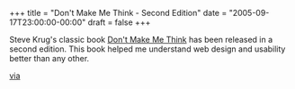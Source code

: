 +++
title = "Don't Make Me Think - Second Edition"
date = "2005-09-17T23:00:00-00:00"
draft = false
+++

Steve Krug's classic book [Don't Make Me
Think](http://www.amazon.com/exec/obidos/ASIN/0321344758/approachingno-20?creative=327641&camp=14573&link_code=as1)
has been released in a second edition. This book helped me understand
web design and usability better than any other.

[via](http://www.bartelme.at/)

